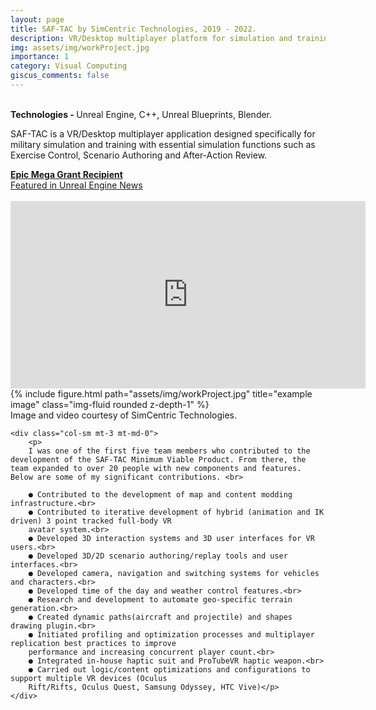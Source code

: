 ```yaml
---
layout: page
title: SAF-TAC by SimCentric Technologies, 2019 - 2022.
description: VR/Desktop multiplayer platform for simulation and training. 
img: assets/img/workProject.jpg
importance: 1
category: Visual Computing
giscus_comments: false
---
```

<br>
<b>Technologies - </b> Unreal Engine, C++, Unreal Blueprints, Blender.<br>

SAF-TAC is a VR/Desktop multiplayer application designed specifically for military simulation and training with essential simulation functions such as Exercise Control, Scenario Authoring and After-Action Review. <br>
<div class="row">
    <div class="col-sm mt-4 mt-md-0">
     <b><a href="https://www.simct.com/saf-tac/" >Epic Mega Grant Recipient</a></b> <br>
     <a href="https://www.unrealengine.com/en-US/spotlights/simcentric-scales-up-tactical-military-simulation-training-with-unreal-engine" > Featured in Unreal Engine News </a><br><br>
    </div>
</div>


<div class="row">
    <div class="col-sm mt-3 mt-md-0">
        <iframe width="568" height="300" src="https://www.youtube.com/embed/aa4bHLpDYcA?list=PLhcAmeF0hIjtgT8FCWb3pAfE_WGXOchRl" frameborder="0"> </iframe>
        <br>
        {% include figure.html path="assets/img/workProject.jpg" title="example image" class="img-fluid rounded z-depth-1" %}
        <div class="caption">
            Image and video courtesy of SimCentric Technologies.
        </div>
    </div>
    
    <div class="col-sm mt-3 mt-md-0">
        <p>
        I was one of the first five team members who contributed to the development of the SAF-TAC Minimum Viable Product. From there, the team expanded to over 20 people with new components and features. Below are some of my significant contributions. <br>

        ● Contributed to the development of map and content modding infrastructure.<br>
        ● Contributed to iterative development of hybrid (animation and IK driven) 3 point tracked full-body VR
        avatar system.<br>
        ● Developed 3D interaction systems and 3D user interfaces for VR users.<br>
        ● Developed 3D/2D scenario authoring/replay tools and user interfaces.<br>
        ● Developed camera, navigation and switching systems for vehicles and characters.<br>
        ● Developed time of the day and weather control features.<br>
        ● Research and development to automate geo-specific terrain generation.<br>
        ● Created dynamic paths(aircraft and projectile) and shapes drawing plugin.<br>
        ● Initiated profiling and optimization processes and multiplayer replication best practices to improve
        performance and increasing concurrent player count.<br>
        ● Integrated in-house haptic suit and ProTubeVR haptic weapon.<br>
        ● Carried out logic/content optimizations and configurations to support multiple VR devices (Oculus
        Rift/Rifts, Oculus Quest, Samsung Odyssey, HTC Vive)</p>
    </div>
</div>





